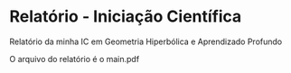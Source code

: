 # Relatório - Iniciação Científica
Relatório da minha IC em Geometria Hiperbólica e Aprendizado Profundo

O arquivo do relatório é o main.pdf

